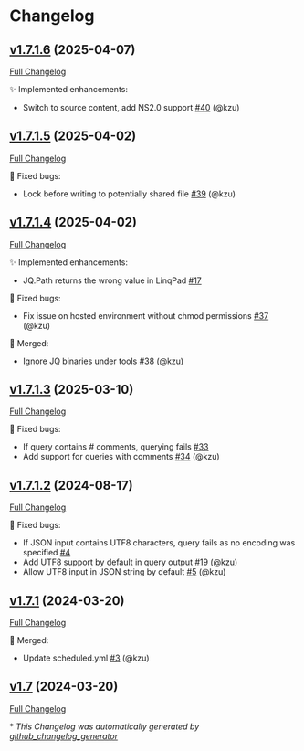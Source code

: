 # Changelog

## [v1.7.1.6](https://github.com/devlooped/jq/tree/v1.7.1.6) (2025-04-07)

[Full Changelog](https://github.com/devlooped/jq/compare/v1.7.1.5...v1.7.1.6)

:sparkles: Implemented enhancements:

- Switch to source content, add NS2.0 support [\#40](https://github.com/devlooped/jq/pull/40) (@kzu)

## [v1.7.1.5](https://github.com/devlooped/jq/tree/v1.7.1.5) (2025-04-02)

[Full Changelog](https://github.com/devlooped/jq/compare/v1.7.1.4...v1.7.1.5)

:bug: Fixed bugs:

- Lock before writing to potentially shared file [\#39](https://github.com/devlooped/jq/pull/39) (@kzu)

## [v1.7.1.4](https://github.com/devlooped/jq/tree/v1.7.1.4) (2025-04-02)

[Full Changelog](https://github.com/devlooped/jq/compare/v1.7.1.3...v1.7.1.4)

:sparkles: Implemented enhancements:

- JQ.Path returns the wrong value in LinqPad [\#17](https://github.com/devlooped/jq/issues/17)

:bug: Fixed bugs:

- Fix issue on hosted environment without chmod permissions [\#37](https://github.com/devlooped/jq/pull/37) (@kzu)

:twisted_rightwards_arrows: Merged:

- Ignore JQ binaries under tools [\#38](https://github.com/devlooped/jq/pull/38) (@kzu)

## [v1.7.1.3](https://github.com/devlooped/jq/tree/v1.7.1.3) (2025-03-10)

[Full Changelog](https://github.com/devlooped/jq/compare/v1.7.1.2...v1.7.1.3)

:bug: Fixed bugs:

- If query contains \# comments, querying fails [\#33](https://github.com/devlooped/jq/issues/33)
- Add support for queries with comments [\#34](https://github.com/devlooped/jq/pull/34) (@kzu)

## [v1.7.1.2](https://github.com/devlooped/jq/tree/v1.7.1.2) (2024-08-17)

[Full Changelog](https://github.com/devlooped/jq/compare/v1.7.1...v1.7.1.2)

:bug: Fixed bugs:

- If JSON input contains UTF8 characters, query fails as no encoding was specified [\#4](https://github.com/devlooped/jq/issues/4)
- Add UTF8 support by default in query output [\#19](https://github.com/devlooped/jq/pull/19) (@kzu)
- Allow UTF8 input in JSON string by default [\#5](https://github.com/devlooped/jq/pull/5) (@kzu)

## [v1.7.1](https://github.com/devlooped/jq/tree/v1.7.1) (2024-03-20)

[Full Changelog](https://github.com/devlooped/jq/compare/v1.7...v1.7.1)

:twisted_rightwards_arrows: Merged:

- Update scheduled.yml [\#3](https://github.com/devlooped/jq/pull/3) (@kzu)

## [v1.7](https://github.com/devlooped/jq/tree/v1.7) (2024-03-20)

[Full Changelog](https://github.com/devlooped/jq/compare/21f411e6d01593127274d1bc75922c4790fdbc30...v1.7)



\* *This Changelog was automatically generated by [github_changelog_generator](https://github.com/github-changelog-generator/github-changelog-generator)*
